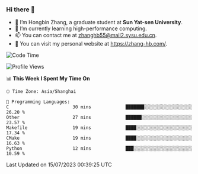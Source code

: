 ### Hi there 👋

- 🔭 I’m Hongbin Zhang, a graduate student at **Sun Yat-sen University**.
- 🌱 I’m currently learning high-performance computing.
- 📫 You can contact me at zhanghb55@mail2.sysu.edu.cn.
- 👀 You can visit my personal website at https://zhang-hb.com/.

<!--START_SECTION:waka-->
![Code Time](http://img.shields.io/badge/Code%20Time-215%20hrs%2044%20mins-blue)

![Profile Views](http://img.shields.io/badge/Profile%20Views-0-blue)

📊 **This Week I Spent My Time On** 

```text
🕑︎ Time Zone: Asia/Shanghai

💬 Programming Languages: 
C                        30 mins             ███████░░░░░░░░░░░░░░░░░░   26.20 % 
Other                    27 mins             ██████░░░░░░░░░░░░░░░░░░░   23.57 % 
Makefile                 19 mins             ████░░░░░░░░░░░░░░░░░░░░░   17.34 % 
CMake                    19 mins             ████░░░░░░░░░░░░░░░░░░░░░   16.63 % 
Python                   12 mins             ███░░░░░░░░░░░░░░░░░░░░░░   10.59 % 
```


 Last Updated on 15/07/2023 00:39:25 UTC
<!--END_SECTION:waka-->